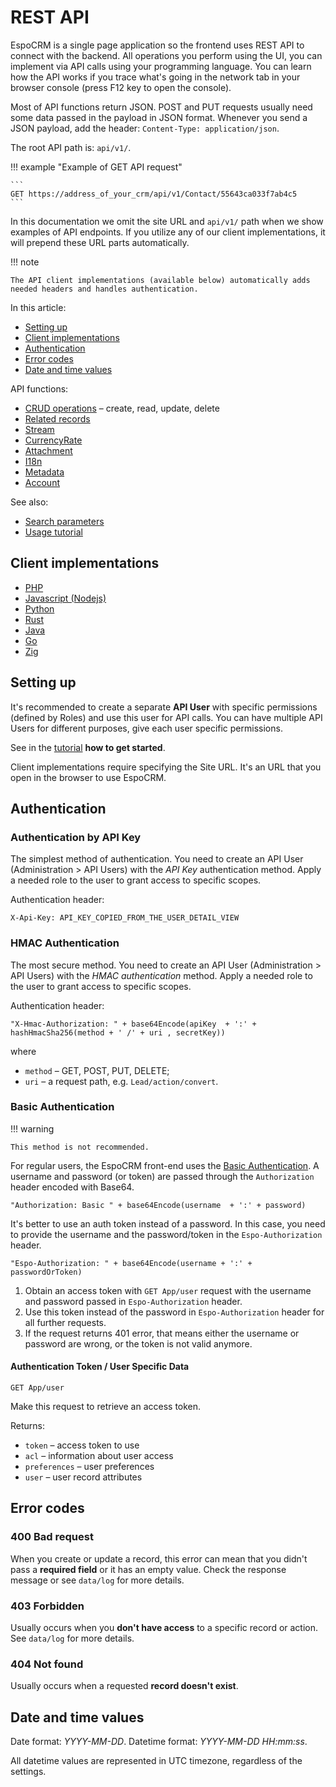 # REST API

EspoCRM is a single page application so the frontend uses REST API to connect with the backend. 
All operations you perform using the UI, you can implement via API calls using your programming language. 
You can learn how the API works if you trace what's going in the network tab in your browser console (press F12 key to open the console).

Most of API functions return JSON. POST and PUT requests usually need some data passed in the payload in JSON format. Whenever you send a JSON payload, add the header: `Content-Type: application/json`.

The root API path is: `api/v1/`.

!!! example "Example of GET API request"

    ```
    GET https://address_of_your_crm/api/v1/Contact/55643ca033f7ab4c5
    ```

In this documentation we omit the site URL and `api/v1/` path when we show examples of API endpoints. If you utilize any of our client implementations, it will prepend these URL parts automatically.

!!! note

    The API client implementations (available below) automatically adds needed headers and handles authentication.

In this article:

* [Setting up](#setting-up)
* [Client implementations](#client-implementations)
* [Authentication](#authentication)
* [Error codes](#error-codes)
* [Date and time values](#date-and-time-values)

API functions:

* [CRUD operations](api/crud.md) – create, read, update, delete
* [Related records](api/relationships.md)
* [Stream](api/stream.md)
* [CurrencyRate](api/currency-rate.md)
* [Attachment](api/attachment.md)
* [I18n](api/i18n.md)
* [Metadata](api/metadata.md)
* [Account](api/account.md)

See also:

* [Search parameters](api-search-params.md)
* [Usage tutorial](api-tutorial.md)

## Client implementations

* [PHP](api-client-php.md)
* [Javascript (Nodejs)](api-client-js.md)
* [Python](api-client-python.md)
* [Rust](api-client-rust.md)
* [Java](api-client-java.md)
* [Go](api-client-go.md)
* [Zig](api-client-zig.md)

## Setting up

It's recommended to create a separate **API User** with specific permissions (defined by Roles) and use this user for API calls. You can have multiple API Users for different purposes, give each user specific permissions.

See in the [tutorial](api-tutorial.md) **how to get started**.

Client implementations require specifying the Site URL. It's an URL that you open in the browser to use EspoCRM.

## Authentication

### Authentication by API Key

The simplest method of authentication. You need to create an API User (Administration > API Users) with the *API Key* authentication method. Apply a needed role to the user to grant access to specific scopes.

Authentication header:

```
X-Api-Key: API_KEY_COPIED_FROM_THE_USER_DETAIL_VIEW
```

### HMAC Authentication

The most secure method. You need to create an API User (Administration > API Users) with the *HMAC authentication* method. Apply a needed role to the user to grant access to specific scopes.

Authentication header:

```
"X-Hmac-Authorization: " + base64Encode(apiKey  + ':' + hashHmacSha256(method + ' /' + uri , secretKey))
```
where

* `method` – GET, POST, PUT, DELETE;
* `uri` – a request path, e.g. `Lead/action/convert`.

### Basic Authentication

!!! warning

    This method is not recommended.

For regular users, the EspoCRM front-end uses the [Basic Authentication](http://en.wikipedia.org/wiki/Basic_access_authentication). A username and password (or token) are passed through the `Authorization` header encoded with Base64.

```
"Authorization: Basic " + base64Encode(username  + ':' + password)
```

It's better to use an auth token instead of a password. In this case, you need to provide the username and the password/token in the `Espo-Authorization` header.
```
"Espo-Authorization: " + base64Encode(username + ':' + passwordOrToken)
```

1. Obtain an access token with `GET App/user` request with the username and password passed in `Espo-Authorization` header.
2. Use this token instead of the password in `Espo-Authorization` header for all further requests.
3. If the request returns 401 error, that means either the username or password are wrong, or the token is not valid anymore.

#### Authentication Token / User Specific Data

`GET App/user`

Make this request to retrieve an access token.

Returns:

* `token` – access token to use
* `acl` – information about user access
* `preferences` – user preferences
* `user` – user record attributes

## Error codes

### 400 Bad request

When you create or update a record, this error can mean that you didn't pass a **required field** or it has an empty value. Check the response message or see `data/log` for more details.

### 403 Forbidden

Usually occurs when you **don't have access** to a specific record or action. See `data/log` for more details.

### 404 Not found

Usually occurs when a requested **record doesn't exist**.

## Date and time values

Date format: *YYYY-MM-DD*. Datetime format: *YYYY-MM-DD HH:mm:ss*.

All datetime values are represented in UTC timezone, regardless of the settings.

